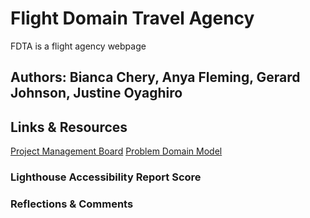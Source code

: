# Flight Domain Travel Agency
FDTA is a flight agency webpage

## Authors: Bianca Chery, Anya Fleming, Gerard Johnson, Justine Oyaghiro

## Links & Resources
[Project Management Board](https://github.com/orgs/Code404Found/projects/1/views/1)
[Problem Domain Model](https://miro.com/app/board/uXjVM9pTxp0=/)


### Lighthouse Accessibility Report Score

### Reflections & Comments

